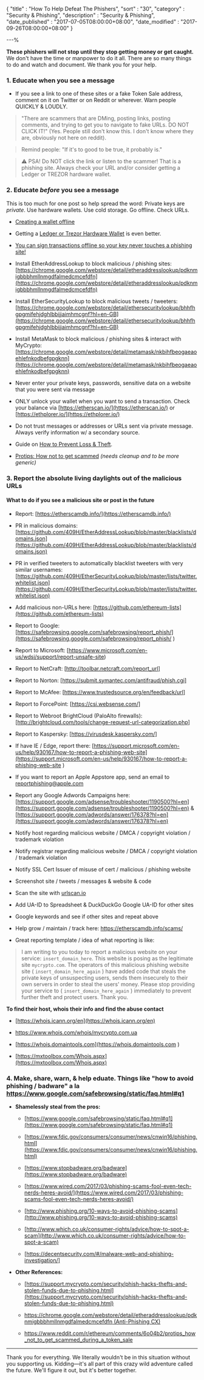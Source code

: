 {
"title"       : "How To Help Defeat The Phishers",
"sort"        : "30",
"category"    : "Security & Phishing",
"description" : "Security & Phishing",
"date_published" : "2017-07-05T08:00:00+08:00",
"date_modified"  : "2017-09-26T08:00:00+08:00"
}

---%



**These phishers will not stop until they stop getting money or get caught.** We don't have the time or manpower to do it all. There are so many things to do and watch and document. We thank you for your help.

### 1. Educate when you see a message

- If you see a link to one of these sites or a fake Token Sale address, comment on it on Twitter or on Reddit or wherever. Warn people QUICKLY & LOUDLY.

> "There are scammers that are DMing, posting links, posting comments, and trying to get you to navigate to fake URLs. DO NOT CLICK IT!" (Yes. People still don't know this. I don't know where they are, obviously not here on reddit).

> Remind people: "If it's to good to be true, it probably is."

> ⚠ PSA! Do NOT click the link or listen to the scammer! That is a phishing site. Always check your URL and/or consider getting a Ledger or TREZOR hardware wallet.

### 2. Educate *before* you see a message

This is too much for one post so help spread the word: Private keys are *private*. Use hardware wallets. Use cold storage. Go offline. Check URLs.

*   [Creating a wallet offline](https://support.mycrypto.com/offline/running-mycrypto-locally.html)

*   Getting a [Ledger or Trezor Hardware Wallet](https://support.mycrypto.com/hardware-wallets/hardware-wallet-recommendations.html) is even better.

*   [You can sign transactions offline so your key never touches a phishing site!](https://support.mycrypto.com/offline/making-offline-transaction-on-mycrypto.html)

- Install EtherAddressLookup to block malicious / phishing sites: [https://chrome.google.com/webstore/detail/etheraddresslookup/pdknmigbbbhmllnmgdfalmedcmcefdfn](https://chrome.google.com/webstore/detail/etheraddresslookup/pdknmigbbbhmllnmgdfalmedcmcefdfn)

- Install EtherSecurityLookup to block malicious tweets / tweeters: [https://chrome.google.com/webstore/detail/ethersecuritylookup/bhhfhgpgmifehjdghlbbijjaimhmcgnf?hl=en-GB](https://chrome.google.com/webstore/detail/ethersecuritylookup/bhhfhgpgmifehjdghlbbijjaimhmcgnf?hl=en-GB)

- Install MetaMask to block malicious / phishing sites & interact with MyCrypto: [https://chrome.google.com/webstore/detail/metamask/nkbihfbeogaeaoehlefnkodbefgpgknn](https://chrome.google.com/webstore/detail/metamask/nkbihfbeogaeaoehlefnkodbefgpgknn)

*   Never enter your private keys, passwords, sensitive data on a website that you were sent via message

*   ONLY unlock your wallet when you want to send a transaction. Check your balance via [https://etherscan.io/](https://etherscan.io/) or [https://ethplorer.io/](https://ethplorer.io/)

*   Do not trust messages or addresses or URLs sent via private message. Always verify information w/ a secondary source.

*   Guide on [How to Prevent Loss & Theft](https://support.mycrypto.com/getting-started/protecting-yourself-and-your-funds.html).

*   [Protips: How not to get scammed](https://support.mycrypto.com/security/mycrypto-protips-how-not-to-get-scammed-during-ico.html) *(needs cleanup and to be more generic)*


### 3. Report the absolute living daylights out of the malicious URLs


#### What to do if you see a malicious site or post in the future

- Report: [https://etherscamdb.info/](https://etherscamdb.info/)

- PR in malicious domains: [https://github.com/409H/EtherAddressLookup/blob/master/blacklists/domains.json](https://github.com/409H/EtherAddressLookup/blob/master/blacklists/domains.json)

- PR in verified tweeters to automatically blacklist tweeters with very similar usernames: [https://github.com/409H/EtherSecurityLookup/blob/master/lists/twitter.whitelist.json](https://github.com/409H/EtherSecurityLookup/blob/master/lists/twitter.whitelist.json)

- Add malicious non-URLs here: [https://github.com/ethereum-lists](https://github.com/ethereum-lists)

- Report to Google: [https://safebrowsing.google.com/safebrowsing/report_phish/](https://safebrowsing.google.com/safebrowsing/report_phish/ )

- Report to Microsoft: [https://www.microsoft.com/en-us/wdsi/support/report-unsafe-site)

- Report to NetCraft: [http://toolbar.netcraft.com/report_url]

- Report to Norton: [https://submit.symantec.com/antifraud/phish.cgi]

- Report to McAfee: [https://www.trustedsource.org/en/feedback/url]

- Report to ForcePoint: [https://csi.websense.com/]

- Report to Webroot BrightCloud (PaloAlto firewalls): [http://brightcloud.com/tools/change-request-url-categorization.php]

- Report to Kaspersky: [https://virusdesk.kaspersky.com/]

- If have IE / Edge, report there: [https://support.microsoft.com/en-us/help/930167/how-to-report-a-phishing-web-site](https://support.microsoft.com/en-us/help/930167/how-to-report-a-phishing-web-site )

- If you want to report an Apple Appstore app, send an email to reportphishing@apple.com

- Report any Google Adwords Campaigns here: [https://support.google.com/adsense/troubleshooter/1190500?hl=en](https://support.google.com/adsense/troubleshooter/1190500?hl=en) & [https://support.google.com/adwords/answer/176378?hl=en](https://support.google.com/adwords/answer/176378?hl=en)

- Notify host regarding malicious website / DMCA / copyright violation / trademark violation

- Notify registrar regarding malicious website / DMCA / copyright violation / trademark violation

- Notify SSL Cert Issuer of misuse of cert / malicious / phishing website

- Screenshot site / tweets / messages & website & code

- Scan the site with [urlscan.io](https://urlscan.io/)



- Add UA-ID to Spreadsheet & DuckDuckGo Google UA-ID for other sites

- Google keywords and see if other sites and repeat above

- Help grow / maintain / track here: https://etherscamdb.info/scams/

- Great reporting template / idea of what reporting is like:

> I am writing to you today to report a malicious website on your service: `insert_domain_here`. This website is posing as the legitimate site `mycrypto.com`. The operators of this malicious phishing website site ( `insert_domain_here_again` ) have added code that steals the private keys of unsuspecting users, sends them insecurely to their own servers in order to steal the users' money. Please stop providing your service to ( `insert_domain_here_again` ) immediately to prevent further theft and protect users. Thank you.

**To find their host, whois their info and find the abuse contact**

*  [https://whois.icann.org/en](https://whois.icann.org/en)

*  [https://www.whois.com/whois/mycrypto.com.ua ](https://www.whois.com/whois/mycrypto.com.ua)

*  [https://whois.domaintools.com](https://whois.domaintools.com )

*  [https://mxtoolbox.com/Whois.aspx](https://mxtoolbox.com/Whois.aspx)


### 4. Make, share, warn, & help eduate. Things like "how to avoid phishing / badware" a la https://www.google.com/safebrowsing/static/faq.html#q1

- **Shamelessly steal from the pros:**

    - [https://www.google.com/safebrowsing/static/faq.html#q1](https://www.google.com/safebrowsing/static/faq.html#q1)

    - [https://www.fdic.gov/consumers/consumer/news/cnwin16/phishing.html](https://www.fdic.gov/consumers/consumer/news/cnwin16/phishing.html)

    - [https://www.stopbadware.org/badware](https://www.stopbadware.org/badware)

    -  [https://www.wired.com/2017/03/phishing-scams-fool-even-tech-nerds-heres-avoid/](https://www.wired.com/2017/03/phishing-scams-fool-even-tech-nerds-heres-avoid/)

    -  [http://www.phishing.org/10-ways-to-avoid-phishing-scams](http://www.phishing.org/10-ways-to-avoid-phishing-scams)

    - [http://www.which.co.uk/consumer-rights/advice/how-to-spot-a-scam](http://www.which.co.uk/consumer-rights/advice/how-to-spot-a-scam)
	
	- [https://decentsecurity.com/#/malware-web-and-phishing-investigation/]

- **Other References:**

    - [https://support.mycrypto.com/security/phish-hacks-thefts-and-stolen-funds-due-to-phishing.html](https://support.mycrypto.com/security/phish-hacks-thefts-and-stolen-funds-due-to-phishing.html)

    - [https://chrome.google.com/webstore/detail/etheraddresslookup/pdknmigbbbhmllnmgdfalmedcmcefdfn (Anti-Phishing CX)](https://chrome.google.com/webstore/detail/etheraddresslookup/pdknmigbbbhmllnmgdfalmedcmcefdfn (Anti-Phishing CX))

    - [https://www.reddit.com/r/ethereum/comments/6o04b2/protips_how_not_to_get_scammed_during_a_token_sale ](https://www.reddit.com/r/ethereum/comments/6o04b2/protips_how_not_to_get_scammed_during_a_token_sale )

---

Thank you for everything. We literally wouldn't be in this situation without you supporting us. Kidding—it's all part of this crazy wild adventure called the future. We'll figure it out, but it's better together.
